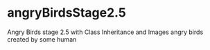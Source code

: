 # angryBirdsStage2.5
Angry Birds stage 2.5 with Class Inheritance and Images
angry birds created by some human 